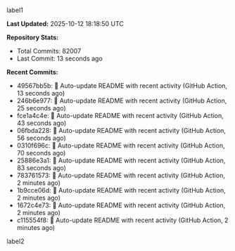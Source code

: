 
label1 
<!-- ACTIVITY_START -->
**Last Updated:** 2025-10-12 18:18:50 UTC

**Repository Stats:**
- Total Commits: 82007
- Last Commit: 13 seconds ago

**Recent Commits:**
- 49567bb5b: 🤖 Auto-update README with recent activity (GitHub Action, 13 seconds ago)
- 246b6e977: 🤖 Auto-update README with recent activity (GitHub Action, 25 seconds ago)
- fce1a4c4e: 🤖 Auto-update README with recent activity (GitHub Action, 43 seconds ago)
- 06fbda228: 🤖 Auto-update README with recent activity (GitHub Action, 56 seconds ago)
- 0310f696c: 🤖 Auto-update README with recent activity (GitHub Action, 70 seconds ago)
- 25886e3a1: 🤖 Auto-update README with recent activity (GitHub Action, 83 seconds ago)
- 783761573: 🤖 Auto-update README with recent activity (GitHub Action, 2 minutes ago)
- 1b9cce06d: 🤖 Auto-update README with recent activity (GitHub Action, 2 minutes ago)
- 1672c4e73: 🤖 Auto-update README with recent activity (GitHub Action, 2 minutes ago)
- c115554f8: 🤖 Auto-update README with recent activity (GitHub Action, 2 minutes ago)
<!-- ACTIVITY_END -->

label2
